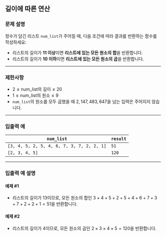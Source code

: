 ## 길이에 따른 연산

### 문제 설명
정수가 담긴 리스트 `num_list`가 주어질 때, 다음 조건에 따라 결과를 반환하는 함수를 작성하세요:
- 리스트의 길이가 **11 이상**이면 **리스트에 있는 모든 원소의 합**을 반환합니다.
- 리스트의 길이가 **10 이하**이면 **리스트에 있는 모든 원소의 곱**을 반환합니다.

---

### 제한사항
- $2 \leq \text{num\_list의 길이} \leq 20$
- $1 \leq \text{num\_list의 원소} \leq 9$
- `num_list`의 원소를 모두 곱했을 때 $2,147,483,647$을 넘는 입력은 주어지지 않습니다.

---

### 입출력 예

| `num_list`                                | `result` |
|-------------------------------------------|----------|
| `[3, 4, 5, 2, 5, 4, 6, 7, 3, 7, 2, 2, 1]` | `51`     |
| `[2, 3, 4, 5]`                            | `120`    |

---

### 입출력 예 설명

#### 예제 #1
- 리스트의 길이가 13이므로, 모든 원소의 합인 $3 + 4 + 5 + 2 + 5 + 4 + 6 + 7 + 3 + 7 + 2 + 2 + 1 = 51$을 반환합니다.

#### 예제 #2
- 리스트의 길이가 4이므로, 모든 원소의 곱인 $2 \times 3 \times 4 \times 5 = 120$을 반환합니다.